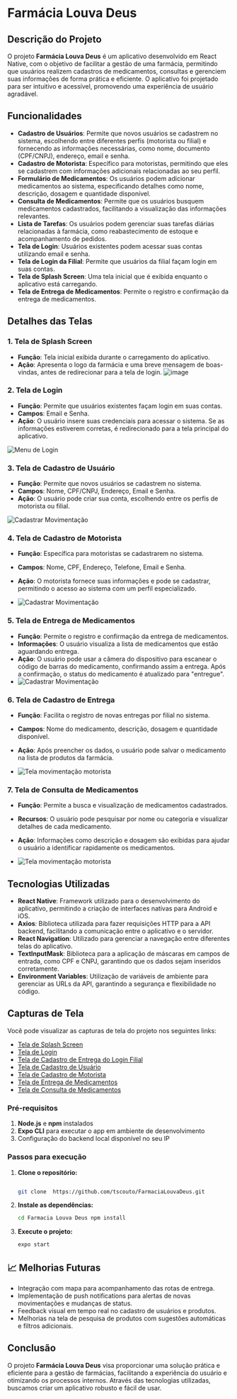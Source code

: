 # Farmácia Louva Deus

## Descrição do Projeto
O projeto **Farmácia Louva Deus** é um aplicativo desenvolvido em React Native, com o objetivo de facilitar a gestão de uma farmácia, permitindo que usuários realizem cadastros de medicamentos, consultas e gerenciem suas informações de forma prática e eficiente. O aplicativo foi projetado para ser intuitivo e acessível, promovendo uma experiência de usuário agradável.

## Funcionalidades
- **Cadastro de Usuários**: Permite que novos usuários se cadastrem no sistema, escolhendo entre diferentes perfis (motorista ou filial) e fornecendo as informações necessárias, como nome, documento (CPF/CNPJ), endereço, email e senha.
- **Cadastro de Motorista**: Específico para motoristas, permitindo que eles se cadastrem com informações adicionais relacionadas ao seu perfil.
- **Formulário de Medicamentos**: Os usuários podem adicionar medicamentos ao sistema, especificando detalhes como nome, descrição, dosagem e quantidade disponível.
- **Consulta de Medicamentos**: Permite que os usuários busquem medicamentos cadastrados, facilitando a visualização das informações relevantes.
- **Lista de Tarefas**: Os usuários podem gerenciar suas tarefas diárias relacionadas à farmácia, como reabastecimento de estoque e acompanhamento de pedidos.
- **Tela de Login**: Usuários existentes podem acessar suas contas utilizando email e senha.
- **Tela de Login da Filial**: Permite que usuários da filial façam login em suas contas.
- **Tela de Splash Screen**: Uma tela inicial que é exibida enquanto o aplicativo está carregando.
- **Tela de Entrega de Medicamentos**: Permite o registro e confirmação da entrega de medicamentos.

## Detalhes das Telas

### 1. Tela de Splash Screen
- **Função**: Tela inicial exibida durante o carregamento do aplicativo.
- **Ação**: Apresenta o logo da farmácia e uma breve mensagem de boas-vindas, antes de redirecionar para a tela de login.
![image](https://github.com/user-attachments/assets/7323b065-7da9-4759-b2d5-a4ace38f663c)


### 2. Tela de Login
- **Função**: Permite que usuários existentes façam login em suas contas.
- **Campos**: Email e Senha.
- **Ação**: O usuário insere suas credenciais para acessar o sistema. Se as informações estiverem corretas, é redirecionado para a tela principal do aplicativo.

![Menu de Login](https://github.com/user-attachments/assets/b1374017-9c0f-4b9c-9add-5f28065cc964)

### 3. Tela de Cadastro de Usuário
- **Função**: Permite que novos usuários se cadastrem no sistema.
- **Campos**: Nome, CPF/CNPJ, Endereço, Email e Senha.
- **Ação**: O usuário pode criar sua conta, escolhendo entre os perfis de motorista ou filial.

![Cadastrar Movimentação](https://github.com/user-attachments/assets/072e6343-c103-4f14-b8fd-b7c94b10f6e7)

### 4. Tela de Cadastro de Motorista
- **Função**: Específica para motoristas se cadastrarem no sistema.
- **Campos**: Nome, CPF, Endereço, Telefone, Email e Senha.
- **Ação**: O motorista fornece suas informações e pode se cadastrar, permitindo o acesso ao sistema com um perfil especializado.

- ![Cadastrar Movimentação](https://github.com/user-attachments/assets/4c3a06c3-3276-4c3d-be3d-c83358a08901)


### 5. Tela de Entrega de Medicamentos
- **Função**: Permite o registro e confirmação da entrega de medicamentos.
- **Informações**: O usuário visualiza a lista de medicamentos que estão aguardando entrega.
- **Ação**: O usuário pode usar a câmera do dispositivo para escanear o código de barras do medicamento, confirmando assim a entrega. Após a confirmação, o status do medicamento é atualizado para "entregue".
- ![Cadastrar Movimentação](https://github.com/user-attachments/assets/5bd6c036-8535-4013-99fd-94b52c05b5a1)


### 6. Tela de Cadastro de Entrega
- **Função**: Facilita o registro de novas entregas por filial no sistema.
- **Campos**: Nome do medicamento, descrição, dosagem e quantidade disponível.
- **Ação**: Após preencher os dados, o usuário pode salvar o medicamento na lista de produtos da farmácia.

- ![Tela movimentação motorista](https://github.com/user-attachments/assets/e0af3457-7bfa-4dca-9f4d-d4e4f4ef5cd1)


### 7. Tela de Consulta de Medicamentos
- **Função**: Permite a busca e visualização de medicamentos cadastrados.
- **Recursos**: O usuário pode pesquisar por nome ou categoria e visualizar detalhes de cada medicamento.
- **Ação**: Informações como descrição e dosagem são exibidas para ajudar o usuário a identificar rapidamente os medicamentos.

- ![Tela movimentação motorista](https://github.com/user-attachments/assets/a7cb7cc7-197a-4b92-84ca-8c07cb8aae14)



## Tecnologias Utilizadas
- **React Native**: Framework utilizado para o desenvolvimento do aplicativo, permitindo a criação de interfaces nativas para Android e iOS.
- **Axios**: Biblioteca utilizada para fazer requisições HTTP para a API backend, facilitando a comunicação entre o aplicativo e o servidor.
- **React Navigation**: Utilizado para gerenciar a navegação entre diferentes telas do aplicativo.
- **TextInputMask**: Biblioteca para a aplicação de máscaras em campos de entrada, como CPF e CNPJ, garantindo que os dados sejam inseridos corretamente.
- **Environment Variables**: Utilização de variáveis de ambiente para gerenciar as URLs da API, garantindo a segurança e flexibilidade no código.

## Capturas de Tela
Você pode visualizar as capturas de tela do projeto nos seguintes links:
- [Tela de Splash Screen](https://github.com/user-attachments/assets/d4388046-454e-4544-9bc0-d772729ce9ba)
- [Tela de Login](https://github.com/user-attachments/assets/900a3b43-571c-408d-a554-d87d13427dbf)
- [Tela de Cadastro de Entrega do Login Filial](https://github.com/user-attachments/assets/558c46f7-280a-483c-9b1c-4108c89341f5)
- [Tela de Cadastro de Usuário](https://github.com/user-attachments/assets/593da9f6-d8a8-4cf5-b884-c0f4d3a50a39)
- [Tela de Cadastro de Motorista](https://github.com/user-attachments/assets/e3850278-edfe-4689-a995-9bf412e6ab9a)
- [Tela de Entrega de Medicamentos](https://github.com/user-attachments/assets/1af327a8-851f-4348-8a2a-6865638b7f0a)
- [Tela de Consulta de Medicamentos](https://github.com/user-attachments/assets/5c96b7c4-c4dc-414d-baec-3ecb4a8d9548)

### Pré-requisitos

1. **Node.js** e **npm** instalados
2. **Expo CLI** para executar o app em ambiente de desenvolvimento
3. Configuração do backend local disponível no seu IP

### Passos para execução

1. **Clone o repositório:**
   ```bash

   git clone  https://github.com/tscouto/FarmaciaLouvaDeus.git
   
2. **Instale as dependências:**
   ```bash
   cd Farmacia Louva Deus npm install

3. **Execute o projeto:**
   ```bash
   expo start


 ##  📈 Melhorias Futuras
- Integração com mapa para acompanhamento das rotas de entrega.
- Implementação de push notifications para alertas de novas movimentações e mudanças de status.
- Feedback visual em tempo real no cadastro de usuários e produtos.
- Melhorias na tela de pesquisa de produtos com sugestões automáticas e filtros adicionais.






## Conclusão
O projeto **Farmácia Louva Deus** visa proporcionar uma solução prática e eficiente para a gestão de farmácias, facilitando a experiência do usuário e otimizando os processos internos. Através das tecnologias utilizadas, buscamos criar um aplicativo robusto e fácil de usar.
